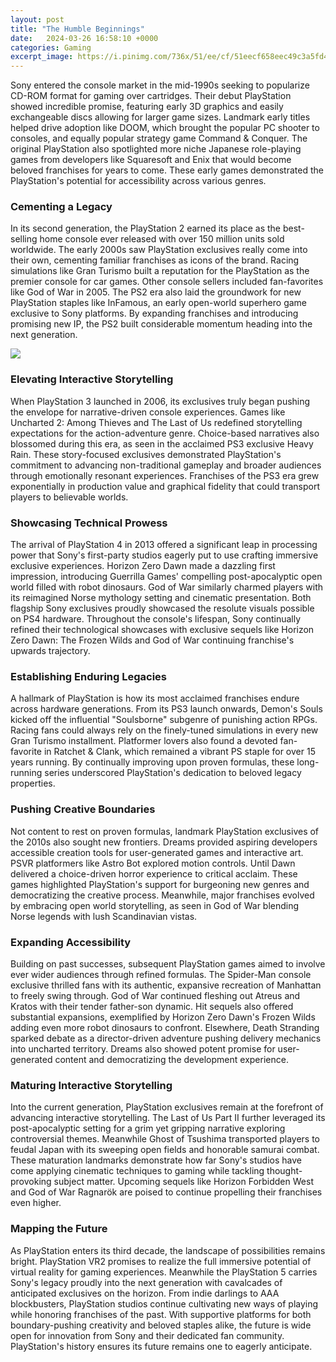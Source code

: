```yaml
---
layout: post
title: "The Humble Beginnings"
date:   2024-03-26 16:58:10 +0000
categories: Gaming
excerpt_image: https://i.pinimg.com/736x/51/ee/cf/51eecf658eec49c3a5fd41e5dd80cecc.jpg
---
```


Sony entered the console market in the mid-1990s seeking to popularize CD-ROM format for gaming over cartridges. Their debut PlayStation showed incredible promise, featuring early 3D graphics and easily exchangeable discs allowing for larger game sizes. Landmark early titles helped drive adoption like DOOM, which brought the popular PC shooter to consoles, and equally popular strategy game Command & Conquer. The original PlayStation also spotlighted more niche Japanese role-playing games from developers like Squaresoft and Enix that would become beloved franchises for years to come. These early games demonstrated the PlayStation's potential for accessibility across various genres.
### Cementing a Legacy
In its second generation, the PlayStation 2 earned its place as the best-selling home console ever released with over 150 million units sold worldwide. The early 2000s saw PlayStation exclusives really come into their own, cementing familiar franchises as icons of the brand. Racing simulations like Gran Turismo built a reputation for the PlayStation as the premier console for car games. Other console sellers included fan-favorites like God of War in 2005. The PS2 era also laid the groundwork for new PlayStation staples like InFamous, an early open-world superhero game exclusive to Sony platforms. By expanding franchises and introducing promising new IP, the PS2 built considerable momentum heading into the next generation.

![](https://i.pinimg.com/736x/51/ee/cf/51eecf658eec49c3a5fd41e5dd80cecc.jpg)
### Elevating Interactive Storytelling  
When PlayStation 3 launched in 2006, its exclusives truly began pushing the envelope for narrative-driven console experiences. Games like Uncharted 2: Among Thieves and The Last of Us redefined storytelling expectations for the action-adventure genre. Choice-based narratives also blossomed during this era, as seen in the acclaimed PS3 exclusive Heavy Rain. These story-focused exclusives demonstrated PlayStation's commitment to advancing non-traditional gameplay and broader audiences through emotionally resonant experiences. Franchises of the PS3 era grew exponentially in production value and graphical fidelity that could transport players to believable worlds.
### Showcasing Technical Prowess
The arrival of PlayStation 4 in 2013 offered a significant leap in processing power that Sony's first-party studios eagerly put to use crafting immersive exclusive experiences. Horizon Zero Dawn made a dazzling first impression, introducing Guerrilla Games' compelling post-apocalyptic open world filled with robot dinosaurs. God of War similarly charmed players with its reimagined Norse mythology setting and cinematic presentation. Both flagship Sony exclusives proudly showcased the resolute visuals possible on PS4 hardware. Throughout the console's lifespan, Sony continually refined their technological showcases with exclusive sequels like Horizon Zero Dawn: The Frozen Wilds and God of War continuing franchise's upwards trajectory. 
### Establishing Enduring Legacies
A hallmark of PlayStation is how its most acclaimed franchises endure across hardware generations. From its PS3 launch onwards, Demon's Souls kicked off the influential "Soulsborne" subgenre of punishing action RPGs. Racing fans could always rely on the finely-tuned simulations in every new Gran Turismo installment. Platformer lovers also found a devoted fan-favorite in Ratchet & Clank, which remained a vibrant PS staple for over 15 years running. By continually improving upon proven formulas, these long-running series underscored PlayStation's dedication to beloved legacy properties.
### Pushing Creative Boundaries
Not content to rest on proven formulas, landmark PlayStation exclusives of the 2010s also sought new frontiers. Dreams provided aspiring developers accessible creation tools for user-generated games and interactive art. PSVR platformers like Astro Bot explored motion controls. Until Dawn delivered a choice-driven horror experience to critical acclaim. These games highlighted PlayStation's support for burgeoning new genres and democratizing the creative process. Meanwhile, major franchises evolved by embracing open world storytelling, as seen in God of War blending Norse legends with lush Scandinavian vistas.
### Expanding Accessibility 
Building on past successes, subsequent PlayStation games aimed to involve ever wider audiences through refined formulas. The Spider-Man console exclusive thrilled fans with its authentic, expansive recreation of Manhattan to freely swing through. God of War continued fleshing out Atreus and Kratos with their tender father-son dynamic. Hit sequels also offered substantial expansions, exemplified by Horizon Zero Dawn's Frozen Wilds adding even more robot dinosaurs to confront. Elsewhere, Death Stranding sparked debate as a director-driven adventure pushing delivery mechanics into uncharted territory. Dreams also showed potent promise for user-generated content and democratizing the development experience. 
### Maturing Interactive Storytelling
Into the current generation, PlayStation exclusives remain at the forefront of advancing interactive storytelling. The Last of Us Part II further leveraged its post-apocalyptic setting for a grim yet gripping narrative exploring controversial themes. Meanwhile Ghost of Tsushima transported players to feudal Japan with its sweeping open fields and honorable samurai combat. These maturation landmarks demonstrate how far Sony's studios have come applying cinematic techniques to gaming while tackling thought-provoking subject matter. Upcoming sequels like Horizon Forbidden West and God of War Ragnarök are poised to continue propelling their franchises even higher.
### Mapping the Future 
As PlayStation enters its third decade, the landscape of possibilities remains bright. PlayStation VR2 promises to realize the full immersive potential of virtual reality for gaming experiences. Meanwhile the PlayStation 5 carries Sony's legacy proudly into the next generation with cavalcades of anticipated exclusives on the horizon. From indie darlings to AAA blockbusters, PlayStation studios continue cultivating new ways of playing while honoring franchises of the past. With supportive platforms for both boundary-pushing creativity and beloved staples alike, the future is wide open for innovation from Sony and their dedicated fan community. PlayStation's history ensures its future remains one to eagerly anticipate.
